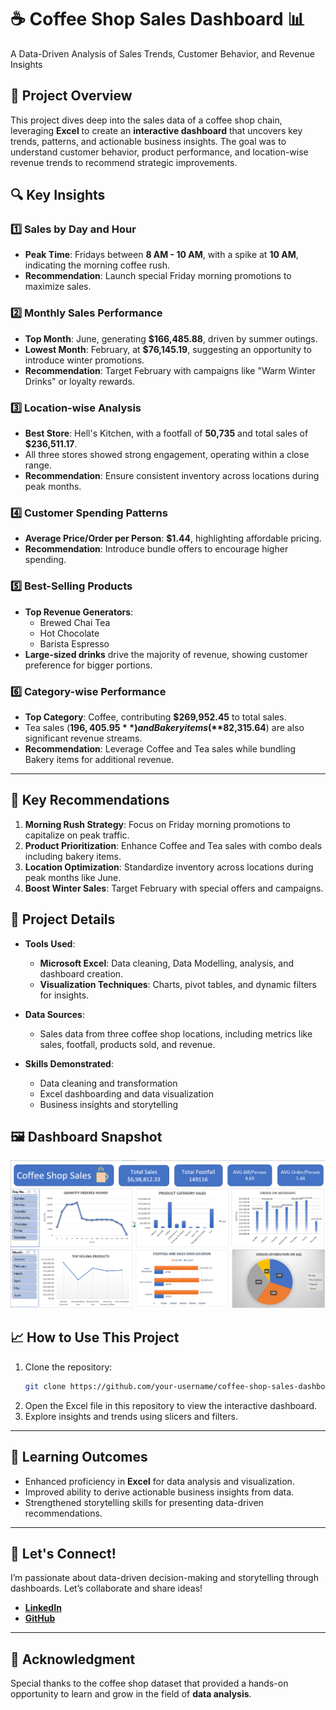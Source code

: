 # ☕ Coffee Shop Sales Dashboard 📊  
A Data-Driven Analysis of Sales Trends, Customer Behavior, and Revenue Insights  

## 🚀 Project Overview  
This project dives deep into the sales data of a coffee shop chain, leveraging **Excel** to create an **interactive dashboard** that uncovers key trends, patterns, and actionable business insights. The goal was to understand customer behavior, product performance, and location-wise revenue trends to recommend strategic improvements.  

## 🔍 Key Insights  
### 1️⃣ **Sales by Day and Hour**  
- **Peak Time**: Fridays between **8 AM - 10 AM**, with a spike at **10 AM**, indicating the morning coffee rush.  
- **Recommendation**: Launch special Friday morning promotions to maximize sales.  

### 2️⃣ **Monthly Sales Performance**  
- **Top Month**: June, generating **$166,485.88**, driven by summer outings.  
- **Lowest Month**: February, at **$76,145.19**, suggesting an opportunity to introduce winter promotions.  
- **Recommendation**: Target February with campaigns like "Warm Winter Drinks" or loyalty rewards.  

### 3️⃣ **Location-wise Analysis**  
- **Best Store**: Hell's Kitchen, with a footfall of **50,735** and total sales of **$236,511.17**.  
- All three stores showed strong engagement, operating within a close range.  
- **Recommendation**: Ensure consistent inventory across locations during peak months.  

### 4️⃣ **Customer Spending Patterns**  
- **Average Price/Order per Person**: **$1.44**, highlighting affordable pricing.  
- **Recommendation**: Introduce bundle offers to encourage higher spending.  

### 5️⃣ **Best-Selling Products**  
- **Top Revenue Generators**:  
  - Brewed Chai Tea  
  - Hot Chocolate  
  - Barista Espresso  
- **Large-sized drinks** drive the majority of revenue, showing customer preference for bigger portions.  

### 6️⃣ **Category-wise Performance**  
- **Top Category**: Coffee, contributing **$269,952.45** to total sales.  
- Tea sales (**$196,405.95**) and Bakery items (**$82,315.64**) are also significant revenue streams.  
- **Recommendation**: Leverage Coffee and Tea sales while bundling Bakery items for additional revenue.  

---

## 🎯 Key Recommendations  
1. **Morning Rush Strategy**: Focus on Friday morning promotions to capitalize on peak traffic.  
2. **Product Prioritization**: Enhance Coffee and Tea sales with combo deals including bakery items.  
3. **Location Optimization**: Standardize inventory across locations during peak months like June.  
4. **Boost Winter Sales**: Target February with special offers and campaigns.  



## 📂 Project Details  
- **Tools Used**:  
  - **Microsoft Excel**: Data cleaning, Data Modelling, analysis, and dashboard creation.  
  - **Visualization Techniques**: Charts, pivot tables, and dynamic filters for insights.  

- **Data Sources**:  
  - Sales data from three coffee shop locations, including metrics like sales, footfall, products sold, and revenue.  

- **Skills Demonstrated**:  
  - Data cleaning and transformation  
  - Excel dashboarding and data visualization  
  - Business insights and storytelling  



## 🖼️ Dashboard Snapshot  
![Dashboard Screenshot](https://github.com/Shanawazuddin/Coffess-shop-Sales-Analysis/blob/main/Coffee%20shop%20Sales%20project%20Dashboard.png)  



## 📈 How to Use This Project  
1. Clone the repository:  
   ```bash  
   git clone https://github.com/your-username/coffee-shop-sales-dashboard.git  
   ```  
2. Open the Excel file in this repository to view the interactive dashboard.  
3. Explore insights and trends using slicers and filters.  

---

## 🌟 Learning Outcomes  
- Enhanced proficiency in **Excel** for data analysis and visualization.  
- Improved ability to derive actionable business insights from data.  
- Strengthened storytelling skills for presenting data-driven recommendations.  

---

## 🤝 Let's Connect!  
I’m passionate about data-driven decision-making and storytelling through dashboards. Let’s collaborate and share ideas!  

- **[LinkedIn](www.linkedin.com/in/shanawaz474)**  
- **[GitHub](https://github.com/Shanawazuddin)**  

---

## 📌 Acknowledgment  
Special thanks to the coffee shop dataset that provided a hands-on opportunity to learn and grow in the field of **data analysis**.  

